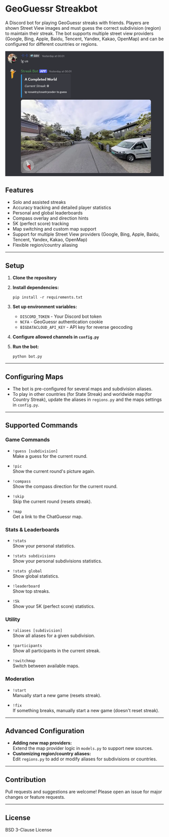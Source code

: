 # GeoGuessr Streakbot

A Discord bot for playing GeoGuessr streaks with friends. Players are shown Street View images and must guess the correct subdivision (region) to maintain their streak. The bot supports multiple street view providers (Google, Bing, Apple, Baidu, Tencent, Yandex, Kakao, OpenMap) and can be configured for different countries or regions.

![](img/example.png)

## Features

- Solo and assisted streaks
- Accuracy tracking and detailed player statistics
- Personal and global leaderboards
- Compass overlay and direction hints
- 5K (perfect score) tracking
- Map switching and custom map support
- Support for multiple Street View providers (Google, Bing, Apple, Baidu, Tencent, Yandex, Kakao, OpenMap)
- Flexible region/country aliasing

---

## Setup

1. **Clone the repository**
2. **Install dependencies:**
    ```
    pip install -r requirements.txt
    ```
3. **Set up environment variables:**
    - `DISCORD_TOKEN` - Your Discord bot token
    - `NCFA` - GeoGuessr authentication cookie
    - `BIGDATACLOUD_API_KEY` - API key for reverse geocoding

4. **Configure allowed channels in `config.py`**
5. **Run the bot:**
    ```
    python bot.py
    ```

---

## Configuring Maps

- The bot is pre-configured for several maps and subdivision aliases.
- To play in other countries (for State Streak) and worldwide map(for Country Streak), update the aliases in `regions.py` and the maps settings in `config.py`.
---

## Supported Commands

### Game Commands

- `!guess [subdivision]`  
  Make a guess for the current round.

- `!pic`  
  Show the current round's picture again.

- `!compass`  
  Show the compass direction for the current round.

- `!skip`  
  Skip the current round (resets streak).

- `!map`  
  Get a link to the ChatGuessr map.

### Stats & Leaderboards

- `!stats`  
  Show your personal statistics.

- `!stats subdivisions`  
  Show your personal subdivisions statistics.

- `!stats global`  
  Show global statistics.

- `!leaderboard`  
  Show top streaks.

- `!5k`  
  Show your 5K (perfect score) statistics.

### Utility

- `!aliases [subdivision]`  
  Show all aliases for a given subdivision.

- `!participants`  
  Show all participants in the current streak.

- `!switchmap`  
  Switch between available maps.

### Moderation

- `!start`  
  Manually start a new game (resets streak).

- `!fix`  
  If something breaks, manually start a new game (doesn't reset streak).

---

## Advanced Configuration

- **Adding new map providers:**  
  Extend the map provider logic in `models.py` to support new sources.
- **Customizing region/country aliases:**  
  Edit `regions.py` to add or modify aliases for subdivisions or countries.

---

## Contribution

Pull requests and suggestions are welcome! Please open an issue for major changes or feature requests.

---

## License

BSD 3-Clause License
